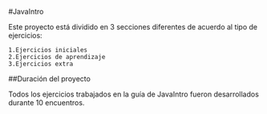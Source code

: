 #JavaIntro

Este proyecto está dividido en 3 secciones diferentes de acuerdo al tipo de ejercicios:

	1.Ejercicios iniciales
	2.Ejercicios de aprendizaje
	3.Ejercicios extra

##Duración del proyecto

Todos los ejercicios trabajados en la guía de JavaIntro fueron desarrollados durante 10 encuentros. 
